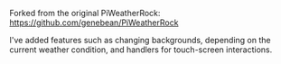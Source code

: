 Forked from the original PiWeatherRock: https://github.com/genebean/PiWeatherRock

I've added features such as changing backgrounds, depending on the current weather condition, and handlers for touch-screen interactions.
